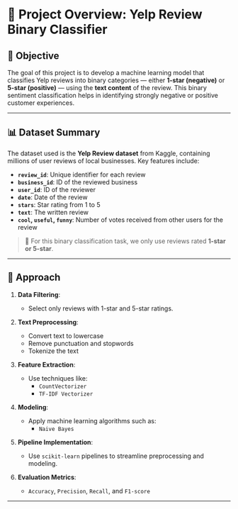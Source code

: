 # 📝 Project Overview: Yelp Review Binary Classifier

## 🎯 Objective
The goal of this project is to develop a machine learning model that classifies Yelp reviews into binary categories — either **1-star (negative)** or **5-star (positive)** — using the **text content** of the review. This binary sentiment classification helps in identifying strongly negative or positive customer experiences.

---

## 📊 Dataset Summary
The dataset used is the **Yelp Review dataset** from Kaggle, containing millions of user reviews of local businesses. Key features include:

- **`review_id`**: Unique identifier for each review  
- **`business_id`**: ID of the reviewed business  
- **`user_id`**: ID of the reviewer  
- **`date`**: Date of the review  
- **`stars`**: Star rating from 1 to 5  
- **`text`**: The written review  
- **`cool`, `useful`, `funny`**: Number of votes received from other users for the review  

> 🔎 For this binary classification task, we only use reviews rated **1-star or 5-star**.

---

## 🧠 Approach

1. **Data Filtering**:  
   - Select only reviews with 1-star and 5-star ratings.

2. **Text Preprocessing**:
   - Convert text to lowercase  
   - Remove punctuation and stopwords  
   - Tokenize the text  

3. **Feature Extraction**:
   - Use techniques like:
     - `CountVectorizer`
     - `TF-IDF Vectorizer`

4. **Modeling**:
   - Apply machine learning algorithms such as:
     - `Naive Bayes`

5. **Pipeline Implementation**:
   - Use `scikit-learn` pipelines to streamline preprocessing and modeling.

6. **Evaluation Metrics**:
   - `Accuracy`, `Precision`, `Recall`, and `F1-score`

---
